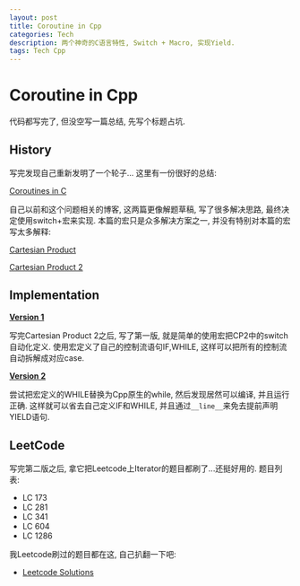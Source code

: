 ```yaml
---
layout: post
title: Coroutine in Cpp
categories: Tech
description: 两个神奇的C语言特性, Switch + Macro, 实现Yield.
tags: Tech Cpp
---
```


# Coroutine in Cpp

代码都写完了, 但没空写一篇总结, 先写个标题占坑.

## History

写完发现自己重新发明了一个轮子... 这里有一份很好的总结:

[Coroutines in C](https://www.chiark.greenend.org.uk/~sgtatham/coroutines.html)

自己以前和这个问题相关的博客, 这两篇更像解题草稿, 写了很多解决思路, 最终决定使用switch+宏来实现. 本篇的宏只是众多解决方案之一, 并没有特别对本篇的宏写太多解释:

[Cartesian Product](https://freopen.com/lang/2020/08/11/Cartesian-Product.html)
 
[Cartesian Product 2](https://freopen.com/lang/2020/11/19/Cartesian-Product-2.html)

## Implementation

[**Version 1**](https://github.com/FiveEyes/FiveEyes.github.io/blob/master/assets/code/cpp/macro_yield.cpp)

写完Cartesian Product 2之后, 写了第一版, 就是简单的使用宏把CP2中的switch自动化定义. 使用宏定义了自己的控制流语句IF,WHILE, 这样可以把所有的控制流自动拆解成对应case.


[**Version 2**](https://github.com/FiveEyes/FiveEyes.github.io/blob/master/assets/code/cpp/macro_v2.cpp)

尝试把宏定义的WHILE替换为Cpp原生的while, 然后发现居然可以编译, 并且运行正确. 这样就可以省去自己定义IF和WHILE, 并且通过`__line__`来免去提前声明YIELD语句.

## LeetCode

写完第二版之后, 拿它把Leetcode上Iterator的题目都刷了...还挺好用的.
题目列表:
  - LC 173
  - LC 281
  - LC 341
  - LC 604
  - LC 1286
  
我Leetcode刷过的题目都在这, 自己扒翻一下吧: 
  - [Leetcode Solutions](https://github.com/FiveEyes/ProblemSet/tree/master/LeetCode)
